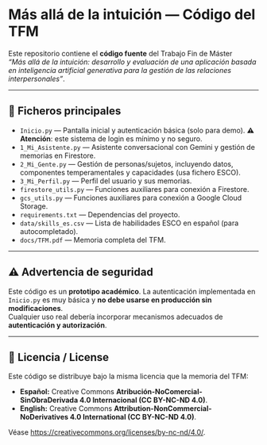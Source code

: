 # Más allá de la intuición — Código del TFM

Este repositorio contiene el **código fuente** del Trabajo Fin de Máster  
*“Más allá de la intuición: desarrollo y evaluación de una aplicación basada en inteligencia artificial generativa para la gestión de las relaciones interpersonales”*.

---

## 📂 Ficheros principales

- `Inicio.py` — Pantalla inicial y autenticación básica (solo para demo). **⚠️ Atención**: este sistema de login es mínimo y no seguro.  
- `1_Mi_Asistente.py` — Asistente conversacional con Gemini y gestión de memorias en Firestore.  
- `2_Mi_Gente.py` — Gestión de personas/sujetos, incluyendo datos, componentes temperamentales y capacidades (usa fichero ESCO).  
- `3_Mi_Perfil.py` — Perfil del usuario y sus memorias.  
- `firestore_utils.py` — Funciones auxiliares para conexión a Firestore.  
- `gcs_utils.py` — Funciones auxiliares para conexión a Google Cloud Storage.  
- `requirements.txt` — Dependencias del proyecto.  
- `data/skills_es.csv` — Lista de habilidades ESCO en español (para autocompletado).  
- `docs/TFM.pdf` — Memoria completa del TFM.

---

## ⚠️ Advertencia de seguridad

Este código es un **prototipo académico**. La autenticación implementada en `Inicio.py` es muy básica y **no debe usarse en producción sin modificaciones**.  
Cualquier uso real debería incorporar mecanismos adecuados de **autenticación y autorización**.

---

## 🧾 Licencia / License

Este código se distribuye bajo la misma licencia que la memoria del TFM:

- **Español:** Creative Commons **Atribución-NoComercial-SinObraDerivada 4.0 Internacional (CC BY-NC-ND 4.0)**.  
- **English:** Creative Commons **Attribution-NonCommercial-NoDerivatives 4.0 International (CC BY-NC-ND 4.0)**.

Véase <https://creativecommons.org/licenses/by-nc-nd/4.0/>.

